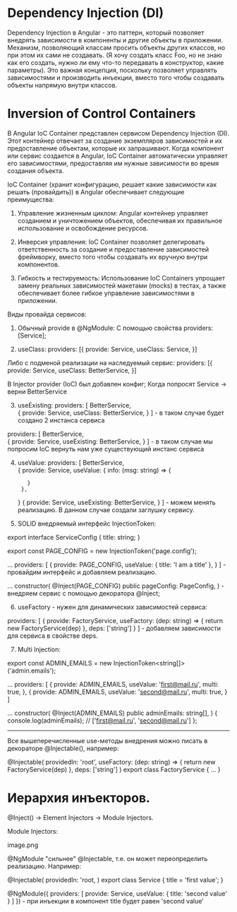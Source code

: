 # Dependency Injection (DI) 
Dependency Injection в Angular - это паттерн, который позволяет внедрять зависимости в компоненты и другие объекты в приложении. Механизм, позволяющий классам просить объекты других классов, но при этом их сами не создавать. (Я хочу создать класс Foo, но не знаю как его создать, нужно ли ему что-то передавать в конструктор, какие параметры). Это важная концепция, поскольку позволяет управлять зависимостями и производить инъекции, вместо того чтобы создавать объекты напрямую внутри классов.

# Inversion of Control Containers 
В Angular IoC Container представлен сервисом Dependency Injection (DI). Этот контейнер отвечает за создание экземпляров зависимостей и их предоставление объектам, которые их запрашивают. Когда компонент или сервис создается в Angular, IoC Container автоматически управляет его зависимостями, предоставляя им нужные зависимости во время создания объекта.

IoC Container (хранит конфигурацию, решает какие зависимости как решать (провайдить)) в Angular обеспечивает следующие преимущества:

1. Управление жизненным циклом: Angular контейнер управляет созданием и уничтожением объектов, обеспечивая их правильное использование и освобождение ресурсов.

2. Инверсия управления: IoC Container позволяет делегировать ответственность за создание и предоставление зависимостей фреймворку, вместо того чтобы создавать их вручную внутри компонентов.

3. Гибкость и тестируемость: Использование IoC Containers упрощает замену реальных зависимостей макетами (mocks) в тестах, а также обеспечивает более гибкое управление зависимостями в приложении.

Виды провайда сервисов:
1. Обычный provide в @NgModule:
  С помощью свойства providers: [Service];

2. useClass:
  providers: [{
    provide: Service,
    useClass: Service,
  }]

  Либо с подменой реализации на наследуемый сервис:
  providers: [{
    provide: Service,
    useClass: BetterService,
  }]

В Injector provider (IoC) был добавлен конфиг;
Когда попросят Service -> верни BetterService

3. useExisting:
  providers: [
    BetterService,  
    {
      provide: Service,
      useClass: BetterService,
    }
  ] - в таком случае будет создано 2 инстанса сервиса

  providers: [
    BetterService,  
    {
      provide: Service,
      useExisting: BetterService,
    }
  ] - в таком случае мы попросим IoC вернуть нам уже существующий инстанс сервиса

4. useValue:
  providers: [
      BetterService,  
      {
        provide: Service,
        useValue: {
          info: (msg: string) => {

          }
        },
      }
      {
        provide: Service,
        useExisting: BetterService,
      }
  ] - можем менять реализацию. В данном случае создали заглушку сервису.

5. SOLID внедряемый интерфейс InjectionToken:

  export interface ServiceConfig {
    title: string;
  }

  export const PAGE_CONFIG = new InjectionToken<PageConfig>('page.config');

  ...
  providers: [ 
    {
      provide: PAGE_CONFIG,
      useValue: {
        title: 'I am a title'
      },
    }
  ] - провайдим интерфейс и добавляем реализацию.


  ...
  constructor(
    @Inject(PAGE_CONFIG) public pageConfig: PageConfig, 
  ) - внедряем сервис с помощью декоратора @Inject;

6. useFactory - нужен для динамических зависимостей сервиса:

  providers: [ 
    {
      provide: FactoryService,
      useFactory: (dep: string) => {
        return new FactoryService(dep)
      },
      deps: ['string']
    }
  ] - добавляем зависимости для сервиса в свойстве deps.

7. Multi Injection:

  export const ADMIN_EMAILS = new InjectionToken<string[]>('admin.emails');

  ...
  providers: [ 
    {
      provide: ADMIN_EMAILS,
      useValue: 'first@mail.ru',
      multi: true,
    },
    {
      provide: ADMIN_EMAILS,
      useValue: 'second@mail.ru',
      multi: true,
    }
  ]

  ...
  constructor(
    @Inject(ADMIN_EMAILS) public adminEmails: string[], 
  ) {
    console.log(adminEmails); // ['first@mail.ru', 'second@mail.ru']
  };



----------------------------------------------------------

Все вышеперечисленные use-методы внедрения можно писать в декораторе @Injectable(), например:

@Injectable(
  providedIn: 'root',
  useFactory: (dep: string) => {
    return new FactoryService(dep)
  },
  deps: ['string']
)
export class FactoryService {
  ...
}


# Иерархия инъекторов.

@Inject() -> Element Injectors -> Module Injectors.

Module Injectors:

image.png

@NgModule "сильнее" @Injectable, т.е. он может переопределить реализацию.
Например:

@Injectable(
  providedIn: 'root,
)
export class Service {
  title = 'first value';
}


@NgModule({
  providers: [
    provide: Service,
    useValue: {
      title: 'second value'
    }
  ]
}) - при инъекции в компонент title будет равен 'second value'


